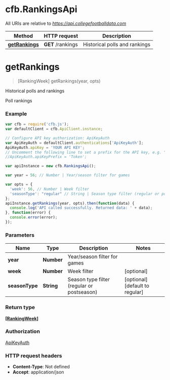 # cfb.RankingsApi

All URIs are relative to *https://api.collegefootballdata.com*

Method | HTTP request | Description
------------- | ------------- | -------------
[**getRankings**](RankingsApi.md#getRankings) | **GET** /rankings | Historical polls and rankings


<a name="getRankings"></a>
# **getRankings**
> [RankingWeek] getRankings(year, opts)

Historical polls and rankings

Poll rankings

### Example
```javascript
var cfb = require('cfb.js');
var defaultClient = cfb.ApiClient.instance;

// Configure API key authorization: ApiKeyAuth
var ApiKeyAuth = defaultClient.authentications['ApiKeyAuth'];
ApiKeyAuth.apiKey = 'YOUR API KEY';
// Uncomment the following line to set a prefix for the API key, e.g. "Token" (defaults to null)
//ApiKeyAuth.apiKeyPrefix = 'Token';

var apiInstance = new cfb.RankingsApi();

var year = 56; // Number | Year/season filter for games

var opts = { 
  'week': 56, // Number | Week filter
  'seasonType': "regular" // String | Season type filter (regular or postseason)
};
apiInstance.getRankings(year, opts).then(function(data) {
  console.log('API called successfully. Returned data: ' + data);
}, function(error) {
  console.error(error);
});

```

### Parameters

Name | Type | Description  | Notes
------------- | ------------- | ------------- | -------------
 **year** | **Number**| Year/season filter for games | 
 **week** | **Number**| Week filter | [optional] 
 **seasonType** | **String**| Season type filter (regular or postseason) | [optional] [default to regular]

### Return type

[**[RankingWeek]**](RankingWeek.md)

### Authorization

[ApiKeyAuth](../README.md#ApiKeyAuth)

### HTTP request headers

 - **Content-Type**: Not defined
 - **Accept**: application/json

